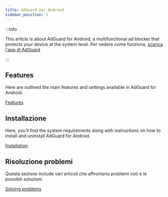 ```yaml
---
title: AdGuard per Android
sidebar_position: 1
---
```


:::info

This article is about AdGuard for Android, a multifunctional ad blocker that protects your device at the system level. Per vedere come funziona, [scarica l'app di AdGuard](https://agrd.io/download-kb-adblock)

:::

## Features

Here are outlined the main features and settings available in AdGuard for Android.

[Features](/adguard-for-android/features/features.md)

## Installazione

Here, you’ll find the system requirements along with instructions on how to install and uninstall AdGuard for Android.

[Installation](/adguard-for-android/installation.md)

## Risoluzione problemi

Questa sezione include vari articoli che affrontano problemi noti e le possibili soluzioni.

[Solving problems](/adguard-for-android/solving-problems/solving-problems.md)
